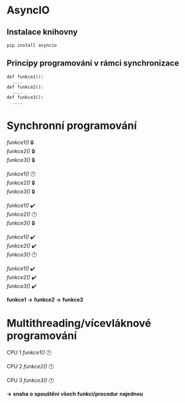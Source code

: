 # AsyncIO 


## Instalace knihovny
```
pip install asyncio
```
## Principy programování v rámci synchronizace
```
def funkce1():
  ....
def funkce2():
  ....
def funkce3():
  ....
```
# Synchronní programování
*funkce1()* 🔒  
*funkce2()* 🔒  
*funkce3()* 🔒  

*funkce1()* 🕐  
*funkce2()* 🔒  
*funkce3()* 🔒  

*funkce1()* ✔️  
*funkce2()* 🕐  
*funkce3()* 🔒  

*funkce1()* ✔️  
*funkce2()* ✔️  
*funkce3()* 🕐  

*funkce1()* ✔️  
*funkce2()* ✔️  
*funkce3()* ✔️  

**funkce1** **->** **funkce2** **->** **funkce3**

# Multithreading/vícevláknové programování

CPU 1
*funkce1()* 🕐

CPU 2
*funkce2()* 🕐

CPU 3
*funkce3()* 🕐

**->** **snaha** **o** **spouštění** **všech** **funkcí/procedur** **najednou**


